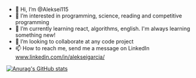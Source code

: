 - 👋 Hi, I’m @Aleksei115
- 👀 I’m interested in programming, science, reading and competitive programming
- 🌱 I’m currently learning react, algorithms, english. I'm always learning something new!
- 💞️ I’m looking to collaborate at any code project
- 📫 How to reach me, send me a message on LinkedIn www.linkedin.com/in/alekseigarcia/

[![Anurag's GitHub stats](https://github-readme-stats.vercel.app/api?username=anuraghazra)](https://github.com/anuraghazra/github-readme-stats)
<!---
Aleksei115/Aleksei115 is a ✨ special ✨ repository because its `README.md` (this file) appears on your GitHub profile.
You can click the Preview link to take a look at your changes.
--->
